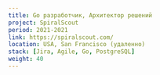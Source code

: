```yaml
---
title: Go разработчик, Архитектор решений
project: SpiralScout
period: 2021-2021
link: https://spiralscout.com/
location: USA, San Francisco (удаленно)
stack: [Jira, Agile, Go, PostgreSQL]
weight: 40
---
```

